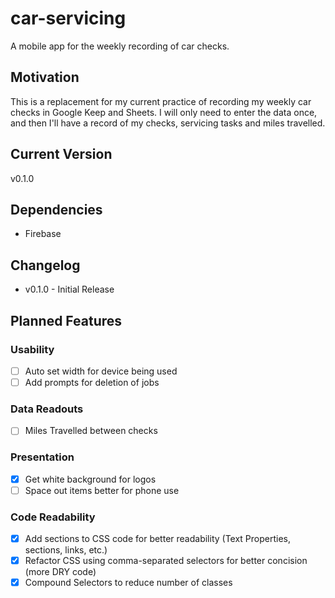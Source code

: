 # car-servicing
A mobile app for the weekly recording of car checks.
## Motivation
This is a replacement for my current practice of recording my weekly car checks in Google Keep and Sheets.  I will only need to enter the data once, and then I'll have a record of my checks, servicing tasks and miles travelled.
## Current Version
v0.1.0
## Dependencies
- Firebase
## Changelog
- v0.1.0 - Initial Release
## Planned Features
### Usability
- [ ] Auto set width for device being used
- [ ] Add prompts for deletion of jobs
### Data Readouts
- [ ] Miles Travelled between checks
### Presentation
- [x] Get white background for logos
- [ ] Space out items better for phone use
### Code Readability
- [x] Add sections to CSS code for better readability (Text Properties, sections, links, etc.)
- [x] Refactor CSS using comma-separated selectors for better concision (more DRY code)
- [x] Compound Selectors to reduce number of classes
